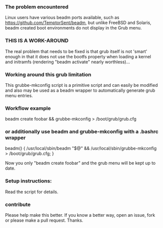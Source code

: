 ### The problem encountered
Linux users have various beadm ports available, such as https://github.com/TemptorSent/beadm, but unlike FreeBSD and Solaris, beadm created boot environments do not display in the Grub menu.

### THIS IS A WORK-AROUND
The real problem that needs to be fixed is that grub itself is not 'smart' enough in that it does not use the bootfs property when loading a kernel and initramfs (rendering "beadm activate" nearly worthless)...

### Working around this grub limitation
This grubbe-mkconfig script is a primitive script and can easily be modified and also may be used as a beadm wrapper to automatically generate grub menu entries.

### Workflow example
beadm create foobar && grubbe-mkconfig > /boot/grub/grub.cfg

### or additionally use beadm and grubbe-mkconfig with a .bashrc wrapper
beadm() { /usr/local/sbin/beadm "$@" && /usr/local/sbin/grubbe-mkconfig > /boot/grub/grub.cfg; }

Now you only "beadm create foobar" and the grub menu will be kept up to date.

### Setup instructions:
Read the script for details.

### contribute
Please help make this better. If you know a better way, open an issue, fork or please make a pull request. Thanks.
 
